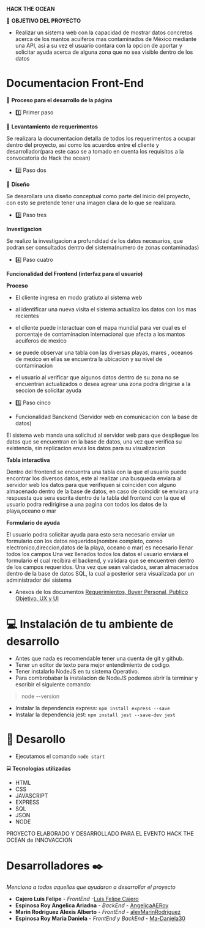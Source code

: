 **HACK THE OCEAN**

📄 **OBJETIVO DEL PROYECTO**

- Realizar un sistema web con la capacidad de mostrar datos concretos acerca de los mantos acuiferos mas contaminados de México mediante una API, asi a su vez 
el usuario contara con la opcion de aportar y solicitar ayuda acerca de alguna zona que no sea visible dentro de los datos

# Documentacion Front-End


📓 **Proceso para el desarrollo de la página**

- 1️⃣ Primer paso

📘 **Levantamiento de requerimentos**

Se realizara la documentacion detalla de todos los requerimentos a ocupar dentro del proyecto, asi como los acuerdos entre el cliente y desarrollador(para este caso se a tomado en cuenta los requisitos a la convocatoria de Hack the ocean)

-  2️⃣ Paso dos 

📲 **Diseño**

Se desarollara una diseño conceptual como parte del inicio del proyecto, con esto se pretende tener una imagen clara de lo que se realizara.
 
-  3️⃣ Paso tres 

**Investigacion**

Se realizo la investigacion a profundidad de los datos necesarios, que podran ser consultados dentro del sistema(numero de zonas contaminadas)
 
-  4️⃣ Paso cuatro

**Funcionalidad del Frontend (interfaz para el usuario)**
 
 **Proceso**
 - El cliente ingresa en modo gratiuto al sistema web
 - al identificar una nueva visita el sistema actualiza los datos con los mas recientes
 - el cliente puede interactuar con el mapa mundial para ver cual es el porcentaje de contaminacion internacional que afecta a los mantos acuiferos de mexico
 - se puede observar una tabla con las diversas playas, mares , oceanos de mexico en ellas se encuentra la ubicacion y su nivel de contaminacion
 - el usuario al verificar que algunos datos dentro de su zona no se encuentran actualizados o desea agrear una zona podra dirigirse a la seccion de solicitar ayuda
 
 - 5️⃣ Paso cinco
 
 - Funcionalidad Banckend (Servidor web en comunicacion con la base de datos)
 
 El sistema web manda una solicitud al servidor web para que despliegue los datos que se encuentran en la base de datos, una vez que verifica su existencia, sin replicacion 
 envia los datos para su visualizacion
 
 **Tabla interactiva**
 
 Dentro del frontend se encuentra una tabla con la que el usuario puede encontrar los diversos datos, este al realizar una busqueda enviara al servidor web 
 los datos para que verifiquen si coinciden con alguno almacenado dentro de la base de datos, en caso de coincidir se enviara una respuesta que sera escrita dentro de 
 la tabla del frontend con la que el usuario podra redirigirse a una pagina con todos los datos de la playa,oceano o mar
 
 **Formulario de ayuda**
 
 El usuario podra solicitar ayuda para esto sera necesario enviar un formulario con los datos requeridos(nombre completo, correo electronico,direccion,datos de la playa,
 oceano o mar) es necesario llenar todos los campos
 Una vez llenados todos los datos el usuario enviara el formulario el cual recibira el backend, y validara que se encuentren dentro de los campos requeridos.
 Una vez que sean validados, seran almacenados dentro de la base de datos SQL, la cual a posterior sera visualizada por un administrador del sistema
 

- Anexos de los documentos [Requerimientos, Buyer Personal, Publico Objetivo, UX y UI](https://github.com/Ma-Daniela30/FrontEndHTO)

# 💻 **Instalación de tu ambiente de desarrollo**

- Antes que nada es recomendable tener una cuenta de git y github.
- Tener un editor de texto para mejor entendimiento de codigo.
- Tener instalarlo NodeJS en tu sistema Operativo.
- Para combrobabar la instalacion de NodeJS podemos abrir la terminar y escribir el siguiente comando:

> node --version

- Instalar la dependencia express: `npm install express --save`
- Instalar la dependencia jest: `npm install jest --save-dev jest`


# 📓 **Desarollo**
- Ejecutamos el comando `node start`


🚍 **Tecnologias utilizadas**

- HTML
- CSS
- JAVASCRIPT
- EXPRESS
- SQL
- JSON
- NODE

 PROYECTO ELABORADO Y DESARROLLADO PARA EL EVENTO HACK THE OCEAN de INNOVACCION
 
 
 # Desarrolladores ✒️
_Menciona a todos aquellos que ayudaron a desarrollar el proyecto_

* **Cajero Luis Felipe** - *FrontEnd* -[Luis Felipe Cajero](https://github.com/luizcajero)
* **Espinosa Roy Angelica Ariadna** - *BackEnd* - [AngelicaAERoy](https://github.com/AngelicaRoy)
* **Marin Rodriguez Alexis Alberto** - *FrontEnd* - [alexMarinRodriguez](https://github.com/alexMarinRodriguez)
* **Espinosa Roy Maria Daniela** - *FrontEnd y BackEnd* - [Ma-Daniela30](https://github.com/Ma-Daniela30)
 
 
 
